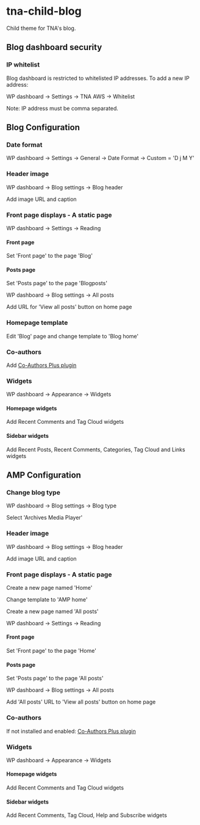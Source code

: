 # tna-child-blog

Child theme for TNA's blog.

## Blog dashboard security

### IP whitelist

Blog dashboard is restricted to whitelisted IP addresses. To add a new IP address: 

WP dashboard -> Settings -> TNA AWS -> Whitelist

Note: IP address must be comma separated.

## Blog Configuration

### Date format

WP dashboard -> Settings -> General -> Date Format -> Custom = 'D j M Y'

### Header image

WP dashboard -> Blog settings -> Blog header

Add image URL and caption

### Front page displays - A static page

WP dashboard -> Settings -> Reading

#### Front page

Set 'Front page' to the page 'Blog'

#### Posts page

Set 'Posts page' to the page 'Blogposts'

WP dashboard -> Blog settings -> All posts

Add URL for 'View all posts' button on home page

### Homepage template

Edit 'Blog' page and change template to 'Blog home'

### Co-authors

Add [Co-Authors Plus plugin](https://en-gb.wordpress.org/plugins/co-authors-plus/)

### Widgets

WP dashboard -> Appearance -> Widgets

#### Homepage widgets

Add Recent Comments and Tag Cloud widgets

#### Sidebar widgets

Add Recent Posts, Recent Comments, Categories, Tag Cloud and Links widgets

## AMP Configuration

### Change blog type

WP dashboard -> Blog settings -> Blog type

Select 'Archives Media Player'

### Header image

WP dashboard -> Blog settings -> Blog header

Add image URL and caption

### Front page displays - A static page

Create a new page named 'Home'

Change template to 'AMP home'

Create a new page named 'All posts'

WP dashboard -> Settings -> Reading

#### Front page

Set 'Front page' to the page 'Home'

#### Posts page

Set 'Posts page' to the page 'All posts'

WP dashboard -> Blog settings -> All posts

Add 'All posts' URL to 'View all posts' button on home page

### Co-authors

If not installed and enabled: [Co-Authors Plus plugin](https://en-gb.wordpress.org/plugins/co-authors-plus/)

### Widgets

WP dashboard -> Appearance -> Widgets

#### Homepage widgets

Add Recent Comments and Tag Cloud widgets

#### Sidebar widgets

Add Recent Comments, Tag Cloud, Help and Subscribe widgets

